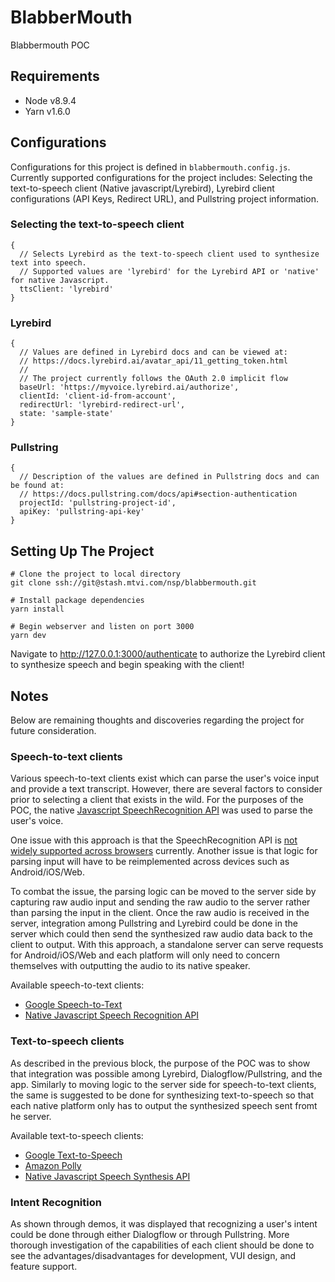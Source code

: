 # BlabberMouth

Blabbermouth POC

## Requirements
* Node v8.9.4
* Yarn v1.6.0

## Configurations

Configurations for this project is defined in ```blabbermouth.config.js```. Currently supported configurations for the project includes: Selecting the text-to-speech client (Native javascript/Lyrebird), Lyrebird client configurations (API Keys, Redirect URL), and Pullstring project information.

### Selecting the text-to-speech client

    {
      // Selects Lyrebird as the text-to-speech client used to synthesize text into speech.
      // Supported values are 'lyrebird' for the Lyrebird API or 'native' for native Javascript.
      ttsClient: 'lyrebird' 
    }

### Lyrebird
    {
      // Values are defined in Lyrebird docs and can be viewed at: 
      // https://docs.lyrebird.ai/avatar_api/11_getting_token.html
      //
      // The project currently follows the OAuth 2.0 implicit flow
      baseUrl: 'https://myvoice.lyrebird.ai/authorize',
      clientId: 'client-id-from-account',
      redirectUrl: 'lyrebird-redirect-url',
      state: 'sample-state'
    }

### Pullstring
    {
      // Description of the values are defined in Pullstring docs and can be found at:
      // https://docs.pullstring.com/docs/api#section-authentication
      projectId: 'pullstring-project-id',
      apiKey: 'pullstring-api-key'
    }

## Setting Up The Project
    # Clone the project to local directory
    git clone ssh://git@stash.mtvi.com/nsp/blabbermouth.git

    # Install package dependencies
    yarn install

    # Begin webserver and listen on port 3000
    yarn dev

Navigate to http://127.0.0.1:3000/authenticate to authorize the Lyrebird client to synthesize speech and begin speaking with the client!

## Notes
Below are remaining thoughts and discoveries regarding the project for future consideration.

### Speech-to-text clients
Various speech-to-text clients exist which can parse the user's voice input and provide a text transcript. However, there are several factors to consider prior to selecting a client that exists in the wild. For the purposes of the POC, the native [Javascript SpeechRecognition API](https://developer.mozilla.org/en-US/docs/Web/API/SpeechRecognition) was used to parse the user's voice. 

One issue with this approach is that the SpeechRecognition API is [not widely supported across browsers](https://caniuse.com/#search=speechrecognition) currently. Another issue is that logic for parsing input will have to be reimplemented across devices such as Android/iOS/Web. 

To combat the issue, the parsing logic can be moved to the server side by capturing raw audio input and sending the raw audio to the server rather than parsing the input in the client. Once the raw audio is received in the server, integration among Pullstring and Lyrebird could be done in the server which could then send the synthesized raw audio data back to the client to output. With this approach, a standalone server can serve requests for Android/iOS/Web and each platform will only need to concern themselves with outputting the audio to its native speaker.

Available speech-to-text clients:

* [Google Speech-to-Text](https://cloud.google.com/speech-to-text/docs/reference/libraries)
* [Native Javascript Speech Recognition API](https://developer.mozilla.org/en-US/docs/Web/API/SpeechRecognition)

### Text-to-speech clients
As described in the previous block, the purpose of the POC was to show that integration was possible among Lyrebird, Dialogflow/Pullstring, and the app. Similarly to moving logic to the server side for speech-to-text clients, the same is suggested to be done for synthesizing text-to-speech so that each native platform only has to output the synthesized speech sent fromt he server.

Available text-to-speech clients:

* [Google Text-to-Speech](https://cloud.google.com/text-to-speech/docs/reference/libraries)
* [Amazon Polly](https://aws.amazon.com/polly/)
* [Native Javascript Speech Synthesis API](https://developer.mozilla.org/en-US/docs/Web/API/SpeechSynthesis)

### Intent Recognition
As shown through demos, it was displayed that recognizing a user's intent could be done through either Dialogflow or through Pullstring. More thorough investigation of the capabilities of each client should be done to see the advantages/disadvantages for development, VUI design, and feature support.